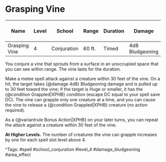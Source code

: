 # Grasping Vine

| Name | Level | School | Range | Duration | Damage | Save DC & Type |
|------|-------|--------|-------|----------|--------|----------------|
| Grasping Vine | 4 | Conjuration | 60 ft. | Timed | 4d8 Bludgeoning | - |

You conjure a vine that sprouts from a surface in an unoccupied space that you can see within range. The vine lasts for the duration.

Make a melee spell attack against a creature within 30 feet of the vine. On a hit, the target takes {@damage 4d8} Bludgeoning damage and is pulled up to 30 feet toward the vine; if the target is Huge or smaller, it has the {@condition Grappled|XPHB} condition (escape DC equal to your spell save DC). The vine can grapple only one creature at a time, and you can cause the vine to release a {@condition Grappled|XPHB} creature (no action required).

As a {@variantrule Bonus Action|XPHB} on your later turns, you can repeat the attack against a creature within 30 feet of the vine.

**At Higher Levels.** The number of creatures the vine can grapple increases by one for each spell slot level above 4.

^Tags: #spell #school_conjuration #level_4 #damage_bludgeoning #area_effect